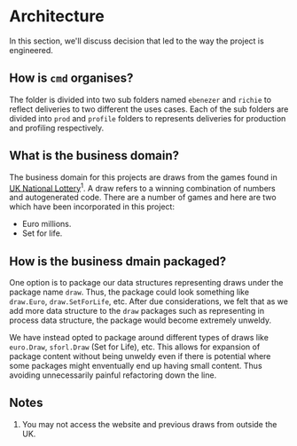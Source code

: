 # Architecture

In this section, we'll discuss decision that led to the way the project is engineered.

## How is `cmd` organises?

The folder is divided into two sub folders named `ebenezer` and `richie` to reflect deliveries to two different the uses cases. Each of the sub folders are divided into `prod` and `profile` folders to represents deliveries for production and profiling respectively.

## What is the business domain?

The business domain for this projects are draws from the games found in [UK National Lottery](https://www.national-lottery.co.uk/)<sup>1</sup>. A draw refers to a winning combination of numbers and autogenerated code. There are a number of games and here are two which have been incorporated in this project:

* Euro millions.
* Set for life.

## How is the business dmain packaged?

One option is to package our data structures representing draws under the package name `draw`. Thus, the package could look something like `draw.Euro`, `draw.SetForLife`, etc. After due considerations, we felt that as we add more data structure to the `draw` packages such as representing in process data structure, the package would become extremely unweldy.

We have instead opted to package around different types of draws like `euro.Draw`, `sforl.Draw` (Set for Life), etc. This allows for expansion of package content without being unweldy even if there is potential where some packages might enventually end up having small content. Thus avoiding unnecessarily painful refactoring down the line.

## Notes

1. You may not access the website and previous draws from outside the UK.